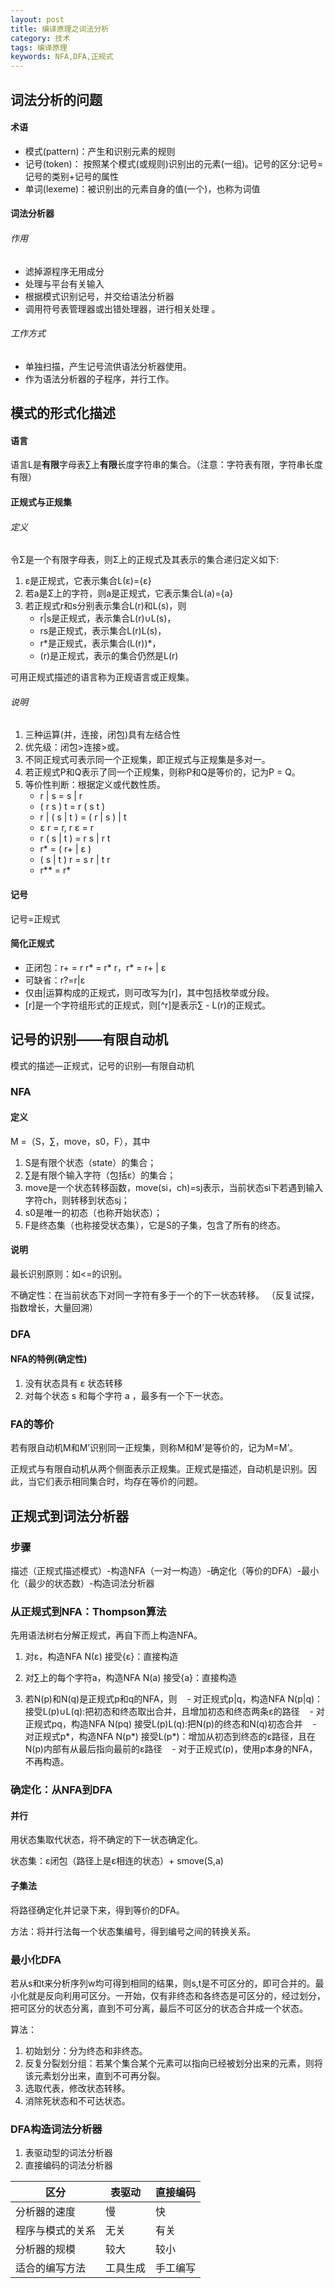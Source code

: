 ```yaml
---
layout: post
title: 编译原理之词法分析
category: 技术
tags: 编译原理
keywords: NFA,DFA,正规式
---
```

## 词法分析的问题

#### 术语
- 模式(pattern)：产生和识别元素的规则 
- 记号(token)： 按照某个模式(或规则)识别出的元素(一组)。记号的区分:记号=记号的类别+记号的属性
- 单词(lexeme)：被识别出的元素自身的值(一个)，也称为词值 

#### 词法分析器

###### 作用
- 滤掉源程序无用成分
- 处理与平台有关输入
- 根据模式识别记号，并交给语法分析器
- 调用符号表管理器或出错处理器，进行相关处理 。

###### 工作方式
- 单独扫描，产生记号流供语法分析器使用。
- 作为语法分析器的子程序，并行工作。

## 模式的形式化描述

#### 语言
语言L是**有限**字母表∑上**有限**长度字符串的集合。（注意：字符表有限，字符串长度有限）

#### 正规式与正规集

###### 定义 
令Σ是一个有限字母表，则Σ上的正规式及其表示的集合递归定义如下:
1. ε是正规式，它表示集合L(ε)={ε}
2. 若a是Σ上的字符，则a是正规式，它表示集合L(a)={a}
3. 若正规式r和s分别表示集合L(r)和L(s)，则
    - r|s是正规式，表示集合L(r)∪L(s)，
    - rs是正规式，表示集合L(r)L(s)，
    - r\*是正规式，表示集合(L(r))\*，
    - (r)是正规式，表示的集合仍然是L(r)

可用正规式描述的语言称为正规语言或正规集。 

###### 说明
1. 三种运算(并，连接，闭包)具有左结合性
2. 优先级：闭包>连接>或。
3. 不同正规式可表示同一个正规集，即正规式与正规集是多对一。
4. 若正规式P和Q表示了同一个正规集，则称P和Q是等价的，记为P = Q。
5. 等价性判断：根据定义或代数性质。
    - r | s = s | r    
    - ( r s ) t = r ( s t )
    - r | ( s | t ) = ( r | s ) | t
    - ε r = r,  r ε = r
    - r ( s | t ) = r s | r t
    - r* = ( r+ | ε )
    - ( s | t ) r = s r | t r
    - r** = r*

#### 记号
记号=正规式

#### 简化正规式
- 正闭包：r+ = r r* = r* r，r* = r+ | ε
- 可缺省：r?=r|ε
- 仅由|运算构成的正规式，则可改写为[r]，其中包括枚举或分段。
- [r]是一个字符组形式的正规式，则[^r]是表示∑ - L(r)的正规式。 

## 记号的识别——有限自动机
模式的描述―正规式，记号的识别―有限自动机

### NFA

#### 定义
M =（S，∑，move，s0，F），其中
1. S是有限个状态（state）的集合；
2. ∑是有限个输入字符（包括ε）的集合；
3. move是一个状态转移函数，move(si，ch)=sj表示，当前状态si下若遇到输入字符ch，则转移到状态sj；
4. s0是唯一的初态（也称开始状态）；
5. F是终态集（也称接受状态集），它是S的子集，包含了所有的终态。

#### 说明
最长识别原则：如<=的识别。

不确定性：在当前状态下对同一字符有多于一个的下一状态转移。 （反复试探，指数增长，大量回溯）

### DFA

#### NFA的特例(确定性)
1. 没有状态具有 ε 状态转移
2. 对每个状态 s 和每个字符 a ，最多有一个下一状态。

### FA的等价
若有限自动机M和M’识别同一正规集，则称M和M’是等价的，记为M=M’。

正规式与有限自动机从两个侧面表示正规集。正规式是描述，自动机是识别。因此，当它们表示相同集合时，均存在等价的问题。

## 正规式到词法分析器

### 步骤
描述（正规式描述模式）-构造NFA（一对一构造）-确定化（等价的DFA）-最小化（最少的状态数）-构造词法分析器

### 从正规式到NFA：Thompson算法
先用语法树右分解正规式，再自下而上构造NFA。

1. 对ε，构造NFA N(ε) 接受{ε}：直接构造

2. 对∑上的每个字符a，构造NFA N(a) 接受{a}：直接构造

3. 若N(p)和N(q)是正规式p和q的NFA，则
    -  对正规式p|q，构造NFA N(p|q)：接受L(p)∪L(q):把初态和终态取出合并，且增加初态和终态两条ε的路径
    -  对正规式pq，构造NFA N(pq) 接受L(p)L(q):把N(p)的终态和N(q)初态合并 
    -  对正规式p*，构造NFA N(p*) 接受L(p*)：增加从初态到终态的ε路径，且在N(p)内部有从最后指向最前的ε路径
    -  对于正规式(p)，使用p本身的NFA，不再构造。

### 确定化：从NFA到DFA

#### 并行
用状态集取代状态，将不确定的下一状态确定化。

状态集：ε闭包（路径上是ε相连的状态）+ smove(S,a)

#### 子集法
将路径确定化并记录下来，得到等价的DFA。

方法：将并行法每一个状态集编号，得到编号之间的转换关系。

### 最小化DFA
若从s和t来分析序列w均可得到相同的结果，则s,t是不可区分的，即可合并的。最小化就是反向利用可区分。一开始，仅有非终态和各终态是可区分的，经过划分，把可区分的状态分离，直到不可分离，最后不可区分的状态合并成一个状态。

算法：
1. 初始划分：分为终态和非终态。
2. 反复分裂划分组：若某个集合某个元素可以指向已经被划分出来的元素，则将该元素划分出来，直到不可再分裂。
3. 选取代表，修改状态转移。
4. 消除死状态和不可达状态。

### DFA构造词法分析器
1. 表驱动型的词法分析器
2. 直接编码的词法分析器

区分|表驱动|直接编码
---|---|---
分析器的速度	|慢|	快
程序与模式的关系	|无关|	有关
分析器的规模	|较大	|较小
适合的编写方法	|工具生成	|手工编写
